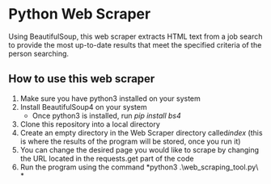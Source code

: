 # Python Web Scraper

Using BeautifulSoup, this web scraper extracts HTML text from a job search to provide the most up-to-date results that meet the specified criteria of the person searching. 

## How to use this web scraper

1. Make sure you have python3 installed on your system
2. Install BeautifulSoup4 on your system 
    - Once python3 is installed, run *pip install bs4*
3. Clone this repository into a local directory
4. Create an empty directory in the Web Scraper directory called*index* (this is where the results of the program will be stored, once you run it)
5. You can change the desired page you would like to scrape by changing the URL located in the requests.get part of the code
6. Run the program using the command *python3 .\web_scraping_tool.py\ * 